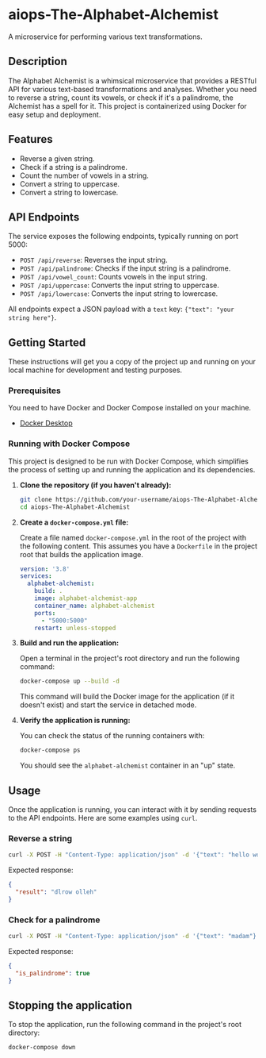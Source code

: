# aiops-The-Alphabet-Alchemist

A microservice for performing various text transformations.

## Description

The Alphabet Alchemist is a whimsical microservice that provides a RESTful API for various text-based transformations and analyses. Whether you need to reverse a string, count its vowels, or check if it's a palindrome, the Alchemist has a spell for it. This project is containerized using Docker for easy setup and deployment.

## Features

*   Reverse a given string.
*   Check if a string is a palindrome.
*   Count the number of vowels in a string.
*   Convert a string to uppercase.
*   Convert a string to lowercase.

## API Endpoints

The service exposes the following endpoints, typically running on port 5000:

*   `POST /api/reverse`: Reverses the input string.
*   `POST /api/palindrome`: Checks if the input string is a palindrome.
*   `POST /api/vowel_count`: Counts vowels in the input string.
*   `POST /api/uppercase`: Converts the input string to uppercase.
*   `POST /api/lowercase`: Converts the input string to lowercase.

All endpoints expect a JSON payload with a `text` key: `{"text": "your string here"}`.

## Getting Started

These instructions will get you a copy of the project up and running on your local machine for development and testing purposes.

### Prerequisites

You need to have Docker and Docker Compose installed on your machine.

*   [Docker Desktop](https://www.docker.com/products/docker-desktop)

### Running with Docker Compose

This project is designed to be run with Docker Compose, which simplifies the process of setting up and running the application and its dependencies.

1.  **Clone the repository (if you haven't already):**

    ```bash
    git clone https://github.com/your-username/aiops-The-Alphabet-Alchemist.git
    cd aiops-The-Alphabet-Alchemist
    ```

2.  **Create a `docker-compose.yml` file:**

    Create a file named `docker-compose.yml` in the root of the project with the following content. This assumes you have a `Dockerfile` in the project root that builds the application image.

    ```yaml
    version: '3.8'
    services:
      alphabet-alchemist:
        build: .
        image: alphabet-alchemist-app
        container_name: alphabet-alchemist
        ports:
          - "5000:5000"
        restart: unless-stopped
    ```

3.  **Build and run the application:**

    Open a terminal in the project's root directory and run the following command:

    ```bash
    docker-compose up --build -d
    ```

    This command will build the Docker image for the application (if it doesn't exist) and start the service in detached mode.

4.  **Verify the application is running:**

    You can check the status of the running containers with:

    ```bash
    docker-compose ps
    ```

    You should see the `alphabet-alchemist` container in an "up" state.

## Usage

Once the application is running, you can interact with it by sending requests to the API endpoints. Here are some examples using `curl`.

### Reverse a string

```bash
curl -X POST -H "Content-Type: application/json" -d '{"text": "hello world"}' http://localhost:5000/api/reverse
```
Expected response:
```json
{
  "result": "dlrow olleh"
}
```

### Check for a palindrome

```bash
curl -X POST -H "Content-Type: application/json" -d '{"text": "madam"}' http://localhost:5000/api/palindrome
```
Expected response:
```json
{
  "is_palindrome": true
}
```

## Stopping the application

To stop the application, run the following command in the project's root directory:

```bash
docker-compose down
```
